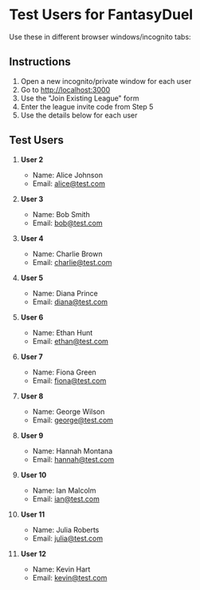 # Test Users for FantasyDuel

Use these in different browser windows/incognito tabs:

## Instructions

1. Open a new incognito/private window for each user
2. Go to <http://localhost:3000>
3. Use the "Join Existing League" form
4. Enter the league invite code from Step 5
5. Use the details below for each user

## Test Users

1. **User 2**
   - Name: Alice Johnson
   - Email: <alice@test.com>

2. **User 3**
   - Name: Bob Smith
   - Email: <bob@test.com>

3. **User 4**
   - Name: Charlie Brown
   - Email: <charlie@test.com>

4. **User 5**
   - Name: Diana Prince
   - Email: <diana@test.com>

5. **User 6**
   - Name: Ethan Hunt
   - Email: <ethan@test.com>

6. **User 7**
   - Name: Fiona Green
   - Email: <fiona@test.com>

7. **User 8**
   - Name: George Wilson
   - Email: <george@test.com>

8. **User 9**
   - Name: Hannah Montana
   - Email: <hannah@test.com>

9. **User 10**
   - Name: Ian Malcolm
   - Email: <ian@test.com>

10. **User 11**
    - Name: Julia Roberts
    - Email: <julia@test.com>

11. **User 12**
    - Name: Kevin Hart
    - Email: <kevin@test.com>

